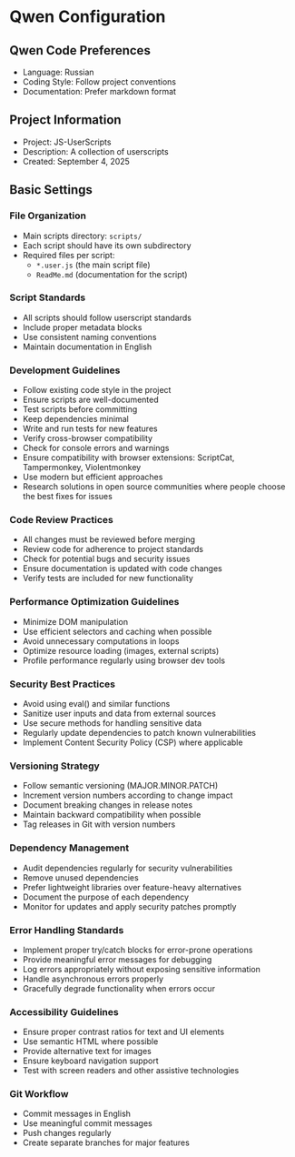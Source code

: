 # Qwen Configuration

## Qwen Code Preferences
- Language: Russian
- Coding Style: Follow project conventions
- Documentation: Prefer markdown format

## Project Information
- Project: JS-UserScripts
- Description: A collection of userscripts
- Created: September 4, 2025

## Basic Settings

### File Organization
- Main scripts directory: `scripts/`
- Each script should have its own subdirectory
- Required files per script:
  - `*.user.js` (the main script file)
  - `ReadMe.md` (documentation for the script)

### Script Standards
- All scripts should follow userscript standards
- Include proper metadata blocks
- Use consistent naming conventions
- Maintain documentation in English

### Development Guidelines
- Follow existing code style in the project
- Ensure scripts are well-documented
- Test scripts before committing
- Keep dependencies minimal
- Write and run tests for new features
- Verify cross-browser compatibility
- Check for console errors and warnings
- Ensure compatibility with browser extensions: ScriptCat, Tampermonkey, Violentmonkey
- Use modern but efficient approaches
- Research solutions in open source communities where people choose the best fixes for issues

### Code Review Practices
- All changes must be reviewed before merging
- Review code for adherence to project standards
- Check for potential bugs and security issues
- Ensure documentation is updated with code changes
- Verify tests are included for new functionality

### Performance Optimization Guidelines
- Minimize DOM manipulation
- Use efficient selectors and caching when possible
- Avoid unnecessary computations in loops
- Optimize resource loading (images, external scripts)
- Profile performance regularly using browser dev tools

### Security Best Practices
- Avoid using eval() and similar functions
- Sanitize user inputs and data from external sources
- Use secure methods for handling sensitive data
- Regularly update dependencies to patch known vulnerabilities
- Implement Content Security Policy (CSP) where applicable

### Versioning Strategy
- Follow semantic versioning (MAJOR.MINOR.PATCH)
- Increment version numbers according to change impact
- Document breaking changes in release notes
- Maintain backward compatibility when possible
- Tag releases in Git with version numbers

### Dependency Management
- Audit dependencies regularly for security vulnerabilities
- Remove unused dependencies
- Prefer lightweight libraries over feature-heavy alternatives
- Document the purpose of each dependency
- Monitor for updates and apply security patches promptly

### Error Handling Standards
- Implement proper try/catch blocks for error-prone operations
- Provide meaningful error messages for debugging
- Log errors appropriately without exposing sensitive information
- Handle asynchronous errors properly
- Gracefully degrade functionality when errors occur

### Accessibility Guidelines
- Ensure proper contrast ratios for text and UI elements
- Use semantic HTML where possible
- Provide alternative text for images
- Ensure keyboard navigation support
- Test with screen readers and other assistive technologies

### Git Workflow
- Commit messages in English
- Use meaningful commit messages
- Push changes regularly
- Create separate branches for major features